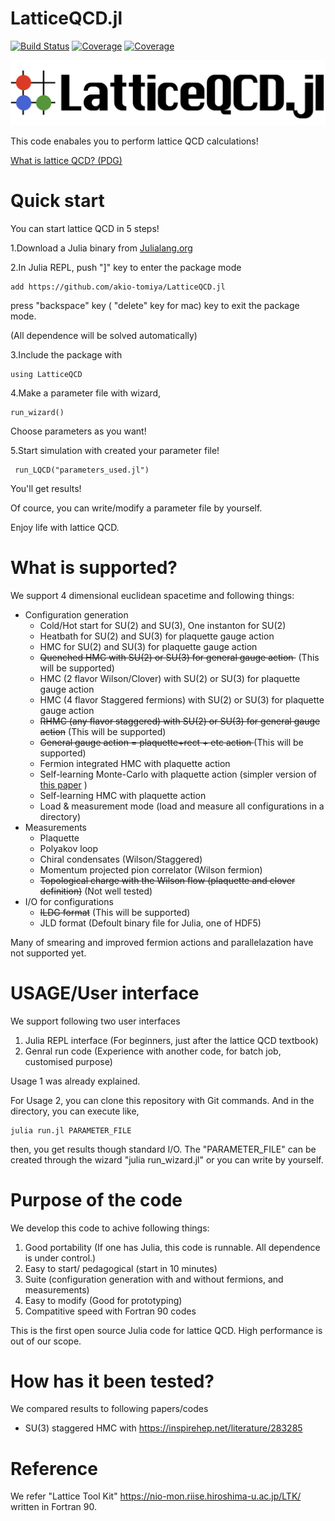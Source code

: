 # LatticeQCD.jl

[![Build Status](https://travis-ci.com/cometscome/LatticeQCD.jl.svg?branch=master)](https://travis-ci.com/cometscome/LatticeQCD.jl)
[![Coverage](https://codecov.io/gh/cometscome/LatticeQCD.jl/branch/master/graph/badge.svg)](https://codecov.io/gh/cometscome/LatticeQCD.jl)
[![Coverage](https://coveralls.io/repos/github/cometscome/LatticeQCD.jl/badge.svg?branch=master)](https://coveralls.io/github/cometscome/LatticeQCD.jl?branch=master)


![LatticeQCD.jl](logo.png)

This code enabales you to perform lattice QCD calculations!

[What is lattice QCD? (PDG)](https://pdg.lbl.gov/2019/reviews/rpp2018-rev-lattice-qcd.pdf)



# Quick start

You can start lattice QCD in 5 steps!



1.Download a Julia binary from [Julialang.org](https://julialang.org/)



2.In Julia REPL, push "]" key to enter the package mode

```
add https://github.com/akio-tomiya/LatticeQCD.jl
```
press "backspace" key ( "delete" key for mac) key to exit the package mode.

(All dependence will be solved automatically)



3.Include the package with

```
using LatticeQCD
```



4.Make a parameter file with wizard,

```
run_wizard()
```

Choose parameters as you want!



5.Start simulation with created your parameter file!

```
 run_LQCD("parameters_used.jl")
```

You'll get results!

Of cource, you can write/modify a parameter file by yourself.

Enjoy life with lattice QCD.



# What is supported?

We support 4 dimensional euclidean spacetime and following things:

- Configuration generation
  - Cold/Hot start for SU(2) and SU(3), One instanton for SU(2)
  - Heatbath for SU(2) and SU(3) for plaquette gauge action
  - HMC for SU(2) and SU(3) for plaquette gauge action
  - <s>Quenched HMC with SU(2) or SU(3) for general gauge action </s> (This will be supported)
  - HMC (2 flavor Wilson/Clover) with SU(2) or SU(3) for plaquette gauge action
  - HMC (4 flavor Staggered fermions) with SU(2) or SU(3) for plaquette gauge action
  - <s>RHMC (any flavor staggered) with SU(2) or SU(3) for general gauge action</s> (This will be supported)
  - <s> General gauge action = plaquette+rect + etc action </s>  (This will be supported)
  - Fermion integrated HMC with plaquette action
  - Self-learning Monte-Carlo with plaquette action (simpler version of [this paper](https://arxiv.org/abs/2010.11900) )
  - Self-learning HMC with plaquette action
  - Load & measurement mode (load and measure all configurations in a directory)
- Measurements
  - Plaquette
  - Polyakov loop
  - Chiral condensates (Wilson/Staggered)
  - Momentum projected pion correlator (Wilson fermion)
  - <s>Topological charge with the Wilson flow (plaquette and clover definition)</s>   (Not well tested)
- I/O for configurations
  - <s>ILDG format</s> (This will be supported)
  - JLD format (Defoult binary file for Julia, one of HDF5)

Many of smearing and improved fermion actions and parallelazation have not supported yet.


# USAGE/User interface

We support following two user interfaces

1. Julia REPL interface (For beginners, just after the lattice QCD textbook)
2. Genral run code (Experience with another code, for batch job, customised purpose)

Usage 1 was already explained. 

For Usage 2, you can clone this repository with Git commands.
And in the directory, you can execute like,

```
julia run.jl PARAMETER_FILE
```

then, you get results though standard I/O. The "PARAMETER_FILE" can be created through the wizard "julia run_wizard.jl"  or you can write by yourself.


# Purpose of the code
We develop this code to achive following things:

1. Good portability (If one has Julia, this code is runnable. All dependence is under control.)
2. Easy to start/ pedagogical (start in 10 minutes)
3. Suite (configuration generation with and without fermions, and measurements)
4. Easy to modify (Good for prototyping)
5. Compatitive speed with Fortran 90 codes

This is the first open source Julia code for lattice QCD. High performance is out of our scope.

# How has it been tested?

We compared results to following papers/codes 

- SU(3) staggered HMC with https://inspirehep.net/literature/283285

# Reference

We refer "Lattice Tool Kit" https://nio-mon.riise.hiroshima-u.ac.jp/LTK/ written in Fortran 90.

